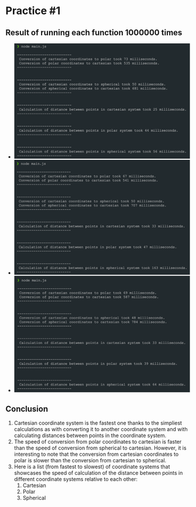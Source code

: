 # Practice #1

## Result of running each function 1000000 times

- ![Result 1](./img/res1.png)
- ![Result 2](./img/res2.png)
- ![Result 3](./img/res3.png)

## Conclusion

1. Cartesian coordinate system is the fastest one thanks to the simpliest calculations as with converting it to another coordinate system and with calculating distances between points in the coordinate system.
2. The speed of conversion from polar coordinates to cartesian is faster than the speed of conversion from spherical to cartesian. However, it is interesting to note that the conversion from cartesian coordinates to polar is slower than the conversion from cartesian to spherical.
3. Here is a list (from fastest to slowest) of coordinate systems that showcases the speed of calculation of the distance between points in different coordinate systems relative to each other:
   1. Cartesian
   2. Polar
   3. Spherical
